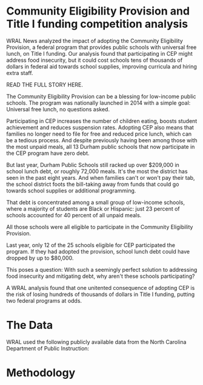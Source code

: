 # Community Eligibility Provision and Title I funding competition analysis
WRAL News analyzed the impact of adopting the Community Eligibility Provision, a federal program that provides public schools with universal free lunch, on Title I funding. Our analysis found that participating in CEP might address food insecurity, but it could cost schools tens of thousands of dollars in federal aid towards school supplies, improving curricula and hiring extra staff.

READ THE FULL STORY HERE.

The Community Eligibility Provision can be a blessing for low-income public schools. The program was nationally launched in 2014 with a simple goal: Universal free lunch, no questions asked.

Participating in CEP increases the number of children eating, boosts student achievement and reduces suspension rates. Adopting CEP also means that families no longer need to file for free and reduced price lunch, which can be a tedious process. And despite previously having been among those with the most unpaid meals, all 13 Durham public schools that now participate in the CEP program have zero debt.

But last year, Durham Public Schools still racked up over $209,000 in school lunch debt, or roughly 72,000 meals. It's the most the district has seen in the past eight years. And when families can't or won't pay their tab, the school district foots the bill-taking away from funds that could go towards school supplies or additional programming.

That debt is concentrated among a small group of low-income schools, where a majority of students are Black or Hispanic: just 23 percent of schools accounted for 40 percent of all unpaid meals.

All those schools were all eligible to participate in the Community Eligibility Provision.

Last year, only 12 of the 25 schools eligible for CEP participated the program. If they had adopted the provision, school lunch debt could have dropped by up to $80,000.

This poses a question: With such a seemingly perfect solution to addressing food insecurity and mitigating debt, why aren't these schools participating?

A WRAL analysis found that one unitented consequence of adopting CEP is the risk of losing hundreds of thousands of dollars in Title I funding, putting two federal programs at odds.

# The Data
WRAL used the following publicly available data from the North Carolina Department of Public Instruction:

# Methodology
